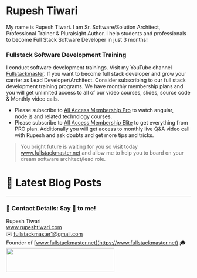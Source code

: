 # Rupesh Tiwari

My name is Rupesh Tiwari. I am Sr. Software/Solution Architect, Professional Trainer & Pluralsight Author. I help students and professionals to become Full Stack Software Developer in just 3 months!

### Fullstack Software Development Training

I conduct software development trainings. Visit my YouTube channel [Fullstackmaster](https://youtube.com/fullstackmaster). If you want to become full stack developer and grow your carrier as Lead Developer/Architect. Consider subscribing to our full stack development training programs. We have monthly membership plans and you will get unlimited access to all of our video courses, slides, source code & Monthly video calls.

- Please subscribe to [All Access Membership Pro](www.fullstackmaster.net/pro) to watch angular, node.js and related technology courses.
- Please subscribe to [All Access Membership Elite](www.fullstackmaster.net/elite) to get everything from PRO plan. Additionally you will get access to monthly live Q&A video call with Rupesh and ask doubts and get more tips and tricks.

> You bright future is waiting for you so visit today www.fullstackmaster.net and allow me to help you to board on your dream software architect/lead role.

# 📩 Latest Blog Posts  
<!-- BLOG-POST-LIST::START -->
<!-- BLOG-POST-LIST::END -->

---

### 💖 Contact Details: Say 👋 to me!

Rupesh Tiwari\
www.rupeshtiwari.com \
✉️ <fullstackmaster1@gmail.com> \
Founder of [www.fullstackmaster.net](https://www.fullstackmaster.net) 🎓 \
[<img src="https://i.imgur.com/9OCLciM.png" width="295" height="65">](http://www.fullstackmaster.net)
